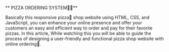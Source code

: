 **
PIZZA ORDERING SYSTEM🛒🍕**

Basically this responsive pizza🍕 shop website using HTML, CSS, and JavaScript, you can enhance your online presence and offer your customers an easy and efficient way to order and pay for their favorite pizzas. In this article, While watching this you will be able to guide the process of designing a user-friendly and functional pizza shop website with online ordering🎇.
